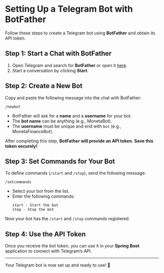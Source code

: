 # Setting Up a Telegram Bot with BotFather

Follow these steps to create a Telegram bot using **BotFather** and obtain its API token.

## Step 1: Start a Chat with BotFather
1. Open Telegram and search for **BotFather** or open it [here](https://t.me/BotFather).
2. Start a conversation by clicking **Start**.

## Step 2: Create a New Bot
Copy and paste the following message into the chat with BotFather:

```
/newbot
```

- BotFather will ask for a **name** and a **username** for your bot.
- The **bot name** can be anything (e.g., MonetaBot).
- The **username** must be unique and end with `bot` (e.g., MonetaFinanceBot).

After completing this step, **BotFather will provide an API token**. **Save this token securely!**

## Step 3: Set Commands for Your Bot
To define commands (`/start` and `/stop`), send the following message:

```
/setcommands
```

- Select your bot from the list.
- Enter the following commands:
  ```
  start - Start the bot
  stop - Stop the bot
  ```

Now your bot has the `/start` and `/stop` commands registered.

## Step 4: Use the API Token
Once you receive the bot token, you can use it in your **Spring Boot** application to connect with Telegram’s API.

---

Your Telegram bot is now set up and ready to use! 🚀